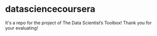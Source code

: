 # datasciencecoursera
It's a repo for the project of The Data Scientist’s Toolbox!
Thank you for your evaluating!
